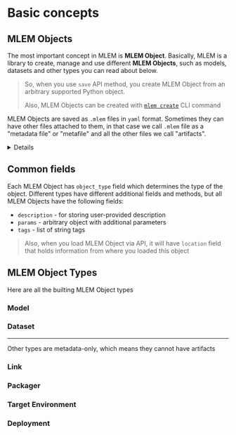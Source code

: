 # Basic concepts

## MLEM Objects

The most important concept in MLEM is **MLEM Object**. Basically, MLEM is a
library to create, manage and use different **MLEM Objects**, such as models,
datasets and other types you can read about below.

> So, when you use `save` API method, you create MLEM Object from an arbitrary
> supported Python object.
>
> Also, MLEM Objects can be created with
> [`mlem create`](/doc/cli-reference/create) CLI command

MLEM Objects are saved as `.mlem` files in `yaml` format. Sometimes they can
have other files attached to them, in that case we call `.mlem` file as a
"metadata file" or "metafile" and all the other files we call "artifacts".

<details>

### Implementation details

From a developer's perspective, MLEM Objects are instances of one of the
subclasses of `MlemMeta` class. MLEM is using extended
[pydantic](https://pydantic-docs.helpmanual.io/) functionality to save and load
them from files.

You can get `MlemMeta` instance if you use `load_meta` API method instead of
simple `load`.

See also [MLEM Object API](/doc/api-reference/mlem-object)

</details>

## Common fields

Each MLEM Object has `object_type` field which determines the type of the
object. Different types have different additional fields and methods, but all
MLEM Objects have the following fields:

- `description` - for storing user-provided description
- `params` - arbitrary object with additional parameters
- `tags` - list of string tags

> Also, when you load MLEM Object via API, it will have `location` field that
> holds information from where you loaded this object

## MLEM Object Types

Here are all the builting MLEM Object types

[comment]: <> (TODO: fill all of this)

### Model

### Dataset

---

Other types are metadata-only, which means they cannot have artifacts

### Link

### Packager

### Target Environment

### Deployment

